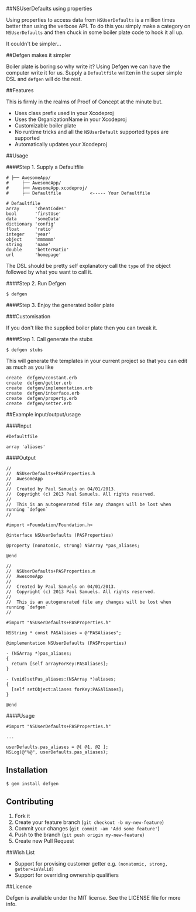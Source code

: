 ##NSUserDefaults using properties

Using properties to access data from `NSUserDefaults` is a million times better than using the verbose API. To do this you simply make a category on `NSUserDefaults` and then chuck in some boiler plate code to hook it all up.

It couldn't be simpler...

##Defgen makes it simpler

Boiler plate is boring so why write it? Using Defgen we can have the computer write it for us. Supply a `Defaultfile` written in the super simple DSL and `defgen` will do the rest.

##Features

This is firmly in the realms of Proof of Concept at the minute but.

- Uses class prefix used in your Xcodeproj
- Uses the OrganizationName in your Xcodeproj
- Customizable boiler plate
- No runtime tricks and all the `NSUserDefault` supported types are supported
- Automatically updates your Xcodeproj

##Usage

####Step 1. Supply a Defaultfile

    # ├── AwesomeApp/
    #     ├── AwesomeApp/
    #     ├── AwesomeApp.xcodeproj/
    #     ├── Defaultfile           <----- Your Defaultfile

    # Defaultfile
    array      'cheatCodes'
    bool       'firstUse'
    data       'someData'
    dictionary 'config'
    float      'ratio'
    integer    'year'
    object     'mmmmmm'
    string     'name'
    double     'betterRatio'
    url        'homepage'
    
The DSL should be pretty self explanatory call the `type` of the object followed by what you want to call it.
    
####Step 2. Run Defgen

    $ defgen

####Step 3. Enjoy the generated boiler plate

###Customisation

If you don't like the supplied boiler plate then you can tweak it.

####Step 1. Call generate the stubs

    $ defgen stubs
    
This will generate the templates in your current project so that you can edit as much as you like

    create  defgen/constant.erb
    create  defgen/getter.erb
    create  defgen/implementation.erb
    create  defgen/interface.erb
    create  defgen/property.erb
    create  defgen/setter.erb

##Example input/output/usage

####Input

    #Defaultfile
    
    array 'aliases'
    
####Output

    //
    //  NSUserDefaults+PASProperties.h
    //  AwesomeApp
    //
    //  Created by Paul Samuels on 04/01/2013.
    //  Copyright (c) 2013 Paul Samuels. All rights reserved.
    // 
    //  This is an autogenerated file any changes will be lost when running `defgen`
    //

    #import <Foundation/Foundation.h>

    @interface NSUserDefaults (PASProperties)

    @property (nonatomic, strong) NSArray *pas_aliases;

    @end
    
    //
    //  NSUserDefaults+PASProperties.m
    //  AwesomeApp
    //
    //  Created by Paul Samuels on 04/01/2013.
    //  Copyright (c) 2013 Paul Samuels. All rights reserved.
    // 
    //  This is an autogenerated file any changes will be lost when running `defgen`
    //

    #import "NSUserDefaults+PASProperties.h"

    NSString * const PASAliases = @"PASAliases";

    @implementation NSUserDefaults (PASProperties)

    - (NSArray *)pas_aliases;
    {
      return [self arrayForKey:PASAliases];
    }

    - (void)setPas_aliases:(NSArray *)aliases;
    {
      [self setObject:aliases forKey:PASAliases];
    }

    @end
    
####Usage

    #import "NSUserDefaults+PASProperties.h"
    
    ...
    
    userDefaults.pas_aliases = @[ @1, @2 ];
    NSLog(@"%@", userDefaults.pas_aliases);
    
## Installation

    $ gem install defgen

## Contributing

1. Fork it
2. Create your feature branch (`git checkout -b my-new-feature`)
3. Commit your changes (`git commit -am 'Add some feature'`)
4. Push to the branch (`git push origin my-new-feature`)
5. Create new Pull Request

##Wish List

- Support for provising customer getter e.g. `(nonatomic, strong, getter=isValid)`
- Support for overriding ownership qualifiers

##Licence

Defgen is available under the MIT license. See the LICENSE file for more info.
